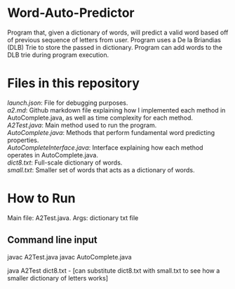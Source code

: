 # Word-Auto-Predictor
Program that, given a dictionary of words, will predict a valid word based off of previous sequence of letters from user. Program uses a De la Briandias (DLB) Trie to store the passed in dictionary. Program can add words to the DLB trie during program execution.

# Files in this repository

*launch.json*: File for debugging purposes. <br>
*a2.md*: Github markdown file explaining how I implemented each method in AutoComplete.java, as well as time complexity for each method.<br>
*A2Test.java*: Main method used to run the program.<br>
*AutoComplete.java*: Methods that perform fundamental word predicting properties.<br>
*AutoCompleteInterface.java*: Interface explaining how each method operates in AutoComplete.java.<br>
*dict8.txt*: Full-scale dictionary of words.<br>
*small.txt*: Smaller set of words that acts as a dictionary of words.<br>

# How to Run

Main file: A2Test.java.
Args: dictionary txt file

## Command line input

javac A2Test.java
javac AutoComplete.java

java A2Test dict8.txt      - [can substitute dict8.txt with small.txt to see how a smaller dictionary of letters works]
